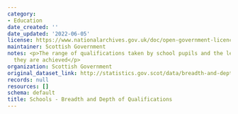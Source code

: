```yaml
---
category:
- Education
date_created: ''
date_updated: '2022-06-05'
license: https://www.nationalarchives.gov.uk/doc/open-government-licence/version/3/
maintainer: Scottish Government
notes: <p>The range of qualifications taken by school pupils and the level at which
  they are achieved</p>
organization: Scottish Government
original_dataset_link: http://statistics.gov.scot/data/breadth-and-depth
records: null
resources: []
schema: default
title: Schools - Breadth and Depth of Qualifications
---
```


